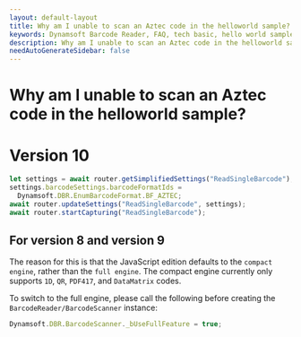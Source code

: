 ```yaml
---
layout: default-layout
title: Why am I unable to scan an Aztec code in the helloworld sample?
keywords: Dynamsoft Barcode Reader, FAQ, tech basic, hello world sample, aztec code
description: Why am I unable to scan an Aztec code in the helloworld sample?
needAutoGenerateSidebar: false
---
```


# Why am I unable to scan an Aztec code in the helloworld sample?

# Version 10
```javascript
let settings = await router.getSimplifiedSettings("ReadSingleBarcode");
settings.barcodeSettings.barcodeFormatIds =
  Dynamsoft.DBR.EnumBarcodeFormat.BF_AZTEC;
await router.updateSettings("ReadSingleBarcode", settings);
await router.startCapturing("ReadSingleBarcode");
```

## For version 8 and version 9

The reason for this is that the JavaScript edition defaults to the `compact engine`, rather than the `full engine`. The compact engine currently only supports `1D`, `QR`, `PDF417`, and `DataMatrix` codes.

To switch to the full engine, please call the following before creating the `BarcodeReader/BarcodeScanner` instance:

```javascript
Dynamsoft.DBR.BarcodeScanner._bUseFullFeature = true;
```
